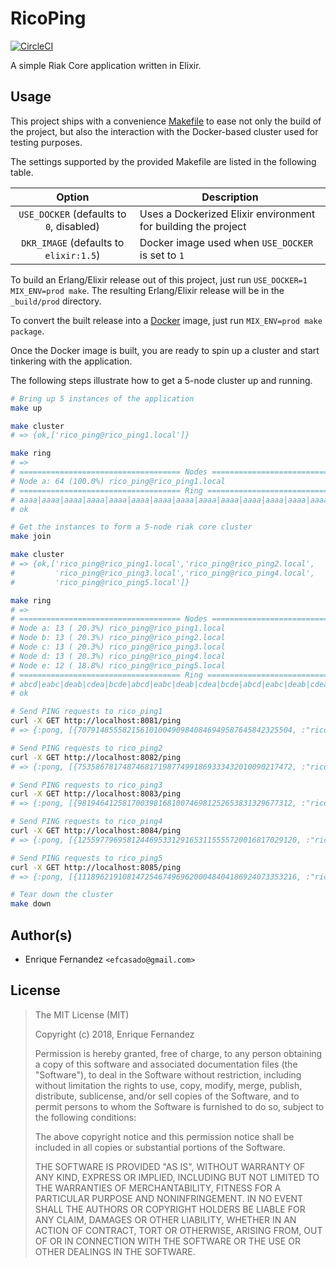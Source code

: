 # RicoPing
[![CircleCI](https://circleci.com/gh/efcasado/rico_ping.svg?style=svg)](https://circleci.com/gh/efcasado/rico_ping)

A simple Riak Core application written in Elixir.


## Usage

This project ships with a convenience [Makefile](https://www.gnu.org/software/make/)
to ease not only the build of the project, but also the interaction with
the Docker-based cluster used for testing purposes.

The settings supported by the provided Makefile are listed in the following table.

| Option                                 | Description                                                   |
|:----------------------------------------:|---------------------------------------------------------------|
| `USE_DOCKER` (defaults to `0`, disabled) | Uses a Dockerized Elixir environment for building the project |
| `DKR_IMAGE` (defaults to `elixir:1.5`)   | Docker image used when `USE_DOCKER` is set to `1`             |

To build an Erlang/Elixir release out of this project, just run
`USE_DOCKER=1 MIX_ENV=prod make`. The resulting Erlang/Elixir release will
be in the `_build/prod` directory.

To convert the built release into a [Docker](https://www.docker.com/) image,
just run `MIX_ENV=prod make package`.

Once the Docker image is built, you are ready to spin up a cluster and start
tinkering with the application.

The following steps illustrate how to get a 5-node cluster up and running.

```bash
# Bring up 5 instances of the application
make up

make cluster
# => {ok,['rico_ping@rico_ping1.local']}

make ring
# =>
# ==================================== Nodes ====================================
# Node a: 64 (100.0%) rico_ping@rico_ping1.local
# ==================================== Ring =====================================
# aaaa|aaaa|aaaa|aaaa|aaaa|aaaa|aaaa|aaaa|aaaa|aaaa|aaaa|aaaa|aaaa|aaaa|aaaa|aaaa|
# ok

# Get the instances to form a 5-node riak core cluster
make join

make cluster
# => {ok,['rico_ping@rico_ping1.local','rico_ping@rico_ping2.local',
#         'rico_ping@rico_ping3.local','rico_ping@rico_ping4.local',
#         'rico_ping@rico_ping5.local']}

make ring
# =>
# ==================================== Nodes ====================================
# Node a: 13 ( 20.3%) rico_ping@rico_ping1.local
# Node b: 13 ( 20.3%) rico_ping@rico_ping2.local
# Node c: 13 ( 20.3%) rico_ping@rico_ping3.local
# Node d: 13 ( 20.3%) rico_ping@rico_ping4.local
# Node e: 12 ( 18.8%) rico_ping@rico_ping5.local
# ==================================== Ring =====================================
# abcd|eabc|deab|cdea|bcde|abcd|eabc|deab|cdea|bcde|abcd|eabc|deab|cdea|bcde|abcd|
# ok
```

```bash
# Send PING requests to rico_ping1
curl -X GET http://localhost:8081/ping
# => {:pong, [{707914855582156101004909840846949587645842325504, :"rico_ping@rico_ping2.local"}]}%

# Send PING requests to rico_ping2
curl -X GET http://localhost:8082/ping
# => {:pong, [{753586781748746817198774991869333432010090217472, :"rico_ping@rico_ping4.local"}]}%

# Send PING requests to rico_ping3
curl -X GET http://localhost:8083/ping
# => {:pong, [{981946412581700398168100746981252653831329677312, :"rico_ping@rico_ping4.local"}]}%

# Send PING requests to rico_ping4
curl -X GET http://localhost:8084/ping
# => {:pong, [{1255977969581244695331291653115555720016817029120, :"rico_ping@rico_ping1.local"}]}%

# Send PING requests to rico_ping5
curl -X GET http://localhost:8085/ping
# => {:pong, [{1118962191081472546749696200048404186924073353216, :"rico_ping@rico_ping5.local"}]}%
```

```bash
# Tear down the cluster
make down
```


## Author(s)

- Enrique Fernandez `<efcasado@gmail.com>`


## License

> The MIT License (MIT)
>
> Copyright (c) 2018, Enrique Fernandez
>
> Permission is hereby granted, free of charge, to any person obtaining a copy
> of this software and associated documentation files (the "Software"), to deal
> in the Software without restriction, including without limitation the rights
> to use, copy, modify, merge, publish, distribute, sublicense, and/or sell
> copies of the Software, and to permit persons to whom the Software is
> furnished to do so, subject to the following conditions:
>
> The above copyright notice and this permission notice shall be included in
> all copies or substantial portions of the Software.
>
> THE SOFTWARE IS PROVIDED "AS IS", WITHOUT WARRANTY OF ANY KIND, EXPRESS OR
> IMPLIED, INCLUDING BUT NOT LIMITED TO THE WARRANTIES OF MERCHANTABILITY,
> FITNESS FOR A PARTICULAR PURPOSE AND NONINFRINGEMENT. IN NO EVENT SHALL THE
> AUTHORS OR COPYRIGHT HOLDERS BE LIABLE FOR ANY CLAIM, DAMAGES OR OTHER
> LIABILITY, WHETHER IN AN ACTION OF CONTRACT, TORT OR OTHERWISE, ARISING FROM,
> OUT OF OR IN CONNECTION WITH THE SOFTWARE OR THE USE OR OTHER DEALINGS IN
> THE SOFTWARE.

